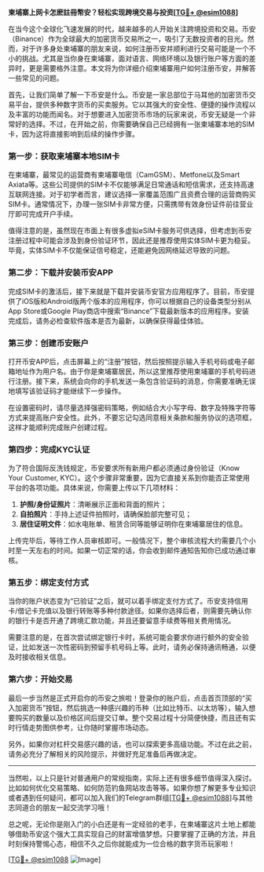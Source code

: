 **柬埔寨上网卡怎麽註冊幣安？轻松实现跨境交易与投资[[TG💪+ @esim1088](https://t.me/s/esim1088)]**

在当今这个全球化飞速发展的时代，越来越多的人开始关注跨境投资和交易。币安（Binance）作为全球最大的加密货币交易所之一，吸引了无数投资者的目光。然而，对于许多身处柬埔寨的朋友来说，如何注册币安并顺利进行交易可能是一个不小的挑战。尤其是当你身在柬埔寨，面对语言、网络环境以及银行账户等方面的差异时，更是需要格外注意。本文将为你详细介绍柬埔寨用户如何注册币安，并解答一些常见的问题。

首先，让我们简单了解一下币安是什么。币安是一家总部位于马耳他的加密货币交易平台，提供多种数字货币的买卖服务。它以其强大的安全性、便捷的操作流程以及丰富的功能而闻名。对于想要进入加密货币市场的玩家来说，币安无疑是一个非常好的选择。不过，在开始之前，你需要确保自己已经拥有一张柬埔寨本地的SIM卡，因为这将直接影响到后续的操作步骤。

### 第一步：获取柬埔寨本地SIM卡

在柬埔寨，最常见的运营商有柬埔寨电信（CamGSM）、Metfone以及Smart Axiata等。这些公司提供的SIM卡不仅能够满足日常通话和短信需求，还支持高速互联网连接。对于初学者而言，建议选择一家覆盖范围广且资费合理的运营商购买SIM卡。通常情况下，办理一张SIM卡非常方便，只需携带有效身份证件前往营业厅即可完成开户手续。

值得注意的是，虽然现在市面上有很多虚拟eSIM卡服务可供选择，但考虑到币安注册过程中可能会涉及到身份验证环节，因此还是推荐使用实体SIM卡更为稳妥。毕竟，实体SIM卡不仅能保证信号稳定，还能避免因网络延迟导致的问题。

### 第二步：下载并安装币安APP

完成SIM卡的激活后，接下来就是下载并安装币安官方应用程序了。目前，币安提供了iOS版和Android版两个版本的应用程序，你可以根据自己的设备类型分别从App Store或Google Play商店中搜索“Binance”下载最新版本的应用程序。安装完成后，请务必检查软件版本是否为最新，以确保获得最佳体验。

### 第三步：创建币安账户

打开币安APP后，点击屏幕上的“注册”按钮，然后按照提示输入手机号码或电子邮箱地址作为用户名。由于你是柬埔寨居民，所以这里推荐使用柬埔寨的手机号码进行注册。接下来，系统会向你的手机发送一条包含验证码的消息，你需要准确无误地填写该验证码才能继续下一步操作。

在设置密码时，请尽量选择强密码策略，例如结合大小写字母、数字及特殊字符等方式来提高账户安全性。此外，不要忘记勾选同意相关条款和服务协议的选项框，这样才能顺利完成账户创建过程。

### 第四步：完成KYC认证

为了符合国际反洗钱规定，币安要求所有新用户都必须通过身份验证（Know Your Customer, KYC）。这个步骤非常重要，因为它直接关系到你能否正常使用平台的各项功能。具体来说，你需要上传以下几项材料：

1. **护照/身份证照片**：清晰展示正面和背面的照片；
2. **自拍照片**：手持上述证件拍照时，请确保脸部完整可见；
3. **居住证明文件**：如水电账单、租赁合同等能够证明你在柬埔寨居住的信息。

上传完毕后，等待工作人员审核即可。一般情况下，整个审核流程大约需要几个小时至一天左右的时间。如果一切正常的话，你会收到邮件通知告知你已成功通过审核。

### 第五步：绑定支付方式

当你的账户状态变为“已验证”之后，就可以着手绑定支付方式了。币安支持信用卡/借记卡充值以及银行转账等多种付款途径。如果你选择后者，则需要先确认你的银行卡是否开通了跨境汇款功能，并且还要留意手续费等相关费用情况。

需要注意的是，在首次尝试绑定银行卡时，系统可能会要求你进行额外的安全验证，比如发送一次性密码到预留手机号码上等。此时，请务必保持通讯畅通，以便及时接收相关信息。

### 第六步：开始交易

最后一步当然是正式开启你的币安之旅啦！登录你的账户后，点击首页顶部的“买入加密货币”按钮，然后挑选一种感兴趣的币种（比如比特币、以太坊等），输入想要购买的数量以及价格区间后提交订单。整个交易过程十分简便快捷，而且还有实时行情走势图供参考，让你随时掌握市场动态。

另外，如果你对杠杆交易感兴趣的话，也可以探索更多高级功能。不过在此之前，请务必充分了解相关的风险提示，并做好充足准备后再做决定。

---

当然啦，以上只是针对普通用户的常规指南，实际上还有很多细节值得深入探讨。比如如何优化交易策略、如何防范钓鱼网站攻击等等。如果你想了解更多专业知识或者遇到任何疑问，都可以加入我们的Telegram群组[[TG💪+ @esim1088](https://t.me/s/esim1088)]与其他志同道合的朋友一起交流学习哦！

总之呢，无论你是刚入门的小白还是有一定经验的老手，在柬埔寨这片土地上都能够借助币安这个强大工具实现自己的财富增值梦想。只要掌握了正确的方法，并且时刻保持警惕心态，相信不久之后你就能成为一位合格的数字货币玩家啦！

[[TG💪+ @esim1088](https://t.me/s/esim1088) ![Image](https://i.postimg.cc/4NQfJmqS/Snipaste-2025-05-13-00-14-12.png)]